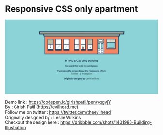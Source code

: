 # Responsive CSS only apartment

[![Responsive CSS only apartment screenshot ](https://github.com/theevilhead/responsive-css-apartment/blob/master/screenshot.png)](https://github.com/theevilhead/responsive-css-apartment/blob/master/screenshot.png)

Demo link : https://codepen.io/girishpatil/pen/yqgvjY  
By : Girish Patil (https://evilhead.me)  
Follow me on twitter : https://twitter.com/theevilhead  
Originally designed by : Leslie Wilkins  
Checkout the design here : https://dribbble.com/shots/1401986-Building-Illustration  
